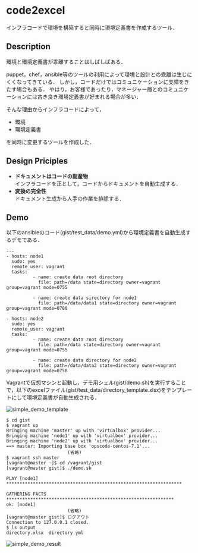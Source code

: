 code2excel
========

インフラコードで環境を構築すると同時に環境定義書を作成するツール．

Description
-----------
環境と環境定義書が乖離することはしばしばある．

puppet，chef，ansible等のツールの利用によって環境と設計との乖離は生じにくくなってきている．
しかし，コードだけではコミュニケーションに支障をきたす場合もある．
やはり，お客様であったり，マネージャー層とのコミュニケーションには古き良き環境定義書が好まれる場合が多い．

そんな理由からインフラコードによって，
* 環境
* 環境定義書

を同時に変更するツールを作成した．

Design Priciples
----------------
* **ドキュメントはコードの副産物**  
    インフラコードを正として，コードからドキュメントを自動生成する．
* **変換の完全性**  
    ドキュメント生成から人手の作業を排除する．

Demo
----
以下のansibleのコード(gist/test_data/demo.yml)から環境定義書を自動生成するデモである．

    ---
    - hosts: node1
      sudo: yes
      remote_user: vagrant
      tasks:
              - name: create data root directory
                file: path=/data state=directory owner=vagrant group=vagrant mode=0755
    
              - name: create data sirectory for node1
                file: path=/data/data1 state=directory owner=vagrant group=vagrant mode=0700
    
    - hosts: node2
      sudo: yes
      remote_user: vagrant
      tasks:
              - name: create data root directory
                file: path=/data state=directory owner=vagrant group=vagrant mode=0755
    
              - name: create data directory for node2
                file: path=/data/data2 state=directory owner=vagrant group=vagrant mode=0750

Vagrantで仮想マシンと起動し，デモ用シェル(gist/demo.sh)を実行することで，以下のexcelファイル(gist/test_data/directory_template.xlsx)をテンプレートにして環境定義書が自動生成される．

![simple_demo_template](https://github.com/ynaka81/code2excel/wiki/images/simple_demo_template.png)

    $ cd gist
    $ vagrant up
    Bringing machine 'master' up with 'virtualbox' provider...
    Bringing machine 'node1' up with 'virtualbox' provider...
    Bringing machine 'node2' up with 'virtualbox' provider...
    ==> master: Importing base box 'opscode-centos-7.1'...
                           (省略)
    $ vagrant ssh master
    [vagrant@master ~]$ cd /vagrant/gist
    [vagrant@master gist]$ ./demo.sh

    PLAY [node1] ****************************************************************** 
    
    GATHERING FACTS *************************************************************** 
    ok: [node1]
                           (省略)
    [vagrant@master gist]$ ログアウト
    Connection to 127.0.0.1 closed.
    $ ls output
    directory.xlsx  directory.yml

![simple_demo_result](https://github.com/ynaka81/code2excel/wiki/images/simple_demo_result.png)
